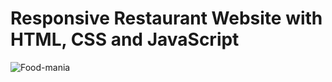 # Responsive Restaurant Website with HTML, CSS and JavaScript
![Food-mania](https://user-images.githubusercontent.com/4318849/138609683-2bef16ca-88b3-4885-9f27-24720e324f1d.png)
